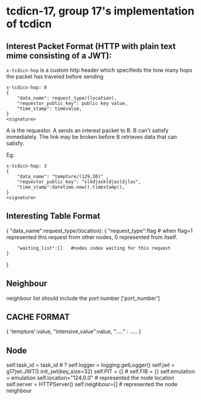 # tcdicn-17, group 17's implementation of tcdicn

## Interest Packet Format (HTTP with plain text mime consisting of a JWT):
`x-tcdicn-hop` is a custom http header which specifieds the how many hops the packet has traveled before sending
```http
x-tcdicn-hop: 0
{
    "data_name": request_type/(location),
    "requestor_public_key": public key value,
    "time_stamp": timevalue,
}
<signature>
```

A is the requestor.
A sends an interest packet to B.
B can't satisfy immediately.
The link may be broken before B retrieves data that can satisfy.

Eg:  
```http
x-tcdicn-hop: 3
{
    "data_name": "tempture/(129,30)" ,
    "requestor_public_key": "slkdjaskldjasldjlas",
    "time_stamp":datetime.now().timestamp(),
}
<signature>
```

## Interesting Table Format

{
    "data_name":request_type/(location):
    {
        "request_type":flag  # when flag=1 represented this request from other nodes, 0 represented from itself.

        "waiting_list":[]   #nodes index waiting for this request
    }
}

## Neighbour 

neighbour list should include the port number ['port_number']

## CACHE FORMAT

{
    'tempture':value,
    "intensive_value":value,
    "....." : .....
}

## Node

self.task_id = task_id  # ?
self.logger = logging.getLogger()
self.jwt = g17jwt.JWT().init_jwt(key_size=32)
self.PIT = {} # 
self.FIB = {}
self.emulation = emulation
self.location="124.0.0" # represented the node location
self.server = HTTPServer()
self.neighbour=[] # represented the node neighbour

